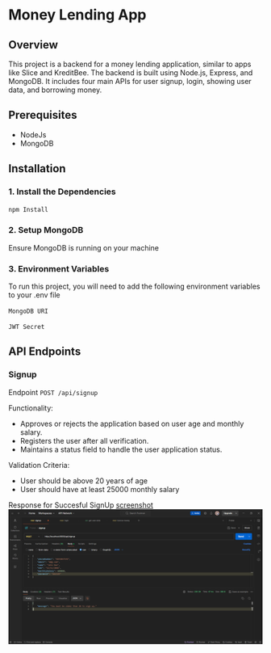 # Money Lending App

## Overview
This project is a backend for a money lending application, similar to apps like Slice and KreditBee. The backend is built using Node.js, Express, and MongoDB. It includes four main APIs for user signup, login, showing user data, and borrowing money.

## Prerequisites
* NodeJs
* MongoDB

## Installation
### 1.  Install the Dependencies 
```bash
npm Install
```
### 2. Setup MongoDB
Ensure MongoDB is running on your machine


### 3. Environment Variables

To run this project, you will need to add the following environment variables to your .env file

`MongoDB URI`

`JWT Secret`



## API Endpoints
### Signup
Endpoint `POST /api/signup`

Functionality:
* Approves or rejects the application based on user age and monthly salary.
* Registers the user after all verification.
* Maintains a status field to handle the user application status.

Validation Criteria:
* User should be above 20 years of age
* User should have at least 25000 monthly salary

Response for Succesful SignUp
[screenshot](images/Signup-fail-age.png)
<img src="images/Signup-fail-age.png">
